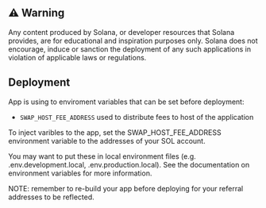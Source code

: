## ⚠️ Warning

Any content produced by Solana, or developer resources that Solana provides, are for educational and inspiration purposes only. Solana does not encourage, induce or sanction the deployment of any such applications in violation of applicable laws or regulations.

## Deployment

App is using to enviroment variables that can be set before deployment:

- `SWAP_HOST_FEE_ADDRESS` used to distribute fees to host of the application

To inject varibles to the app, set the SWAP_HOST_FEE_ADDRESS environment variable to the addresses of your SOL account.

You may want to put these in local environment files (e.g. .env.development.local, .env.production.local). See the documentation on environment variables for more information.

NOTE: remember to re-build your app before deploying for your referral addresses to be reflected.
